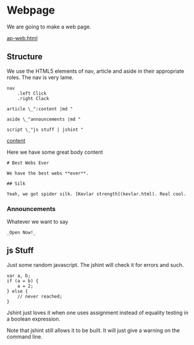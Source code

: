 # Webpage

We are going to make a web page. 

[ap-web.html](#structure "save:|log | jade | compile structure ")

## Structure

We use the HTML5 elements of nav, article and aside in their appropriate
roles. The nav is very lame. 

    nav
        .left Click
        .right Clack

    article \_":content |md "

    aside \_"announcements |md "

    script \_"js stuff | jshint "

[content]() 

Here we have some great body content

    # Best Webs Ever

    We have the best webs **ever**. 

    ## Silk

    Yeah, we got spider silk. [Kevlar strength](kevlar.html). Real cool.


### Announcements

Whatever we want to say

    _Open Now!_ 

## js Stuff

Just some random javascript. The jshint will check it for errors and such. 

    var a, b; 
    if (a = b) {
        a = 2;
    } else {
        // never reached;
    }

Jshint just loves it when one uses assignment instead of equality testing in a
boolean expression. 

Note that jshint still allows it to be built. It will just give a warning on
the command line. 


